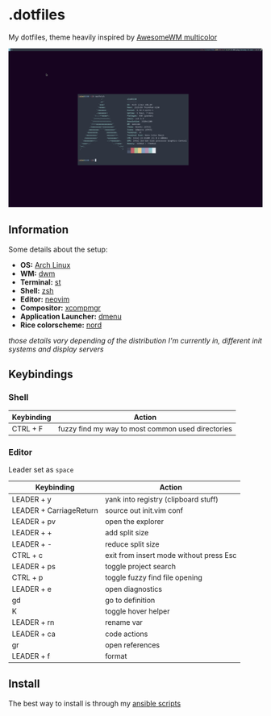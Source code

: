 # .dotfiles
My dotfiles, theme heavily inspired by [AwesomeWM multicolor](https://github.com/lcpz/awesome-copycats#gallery)

![screenshot](https://github.com/dixiedream/dixiedream/blob/main/rice.png)

## Information
Some details about the setup:

- **OS:** [Arch Linux](https://archlinux.org)
- **WM:** [dwm](https://github.com/dixiedream/dwm)
- **Terminal:** [st](https://github.com/dixiedream/st)
- **Shell:** [zsh](https://www.zsh.org/)
- **Editor:** [neovim](https://github.com/neovim/neovim)
- **Compositor:** [xcompmgr](https://wiki.archlinux.org/title/Xcompmgr)
- **Application Launcher:** [dmenu](https://github.com/dixiedream/dmenu)
- **Rice colorscheme:** [nord](https://www.nordtheme.com/)

*those details vary depending of the distribution I'm currently in, different init systems and display servers*

## Keybindings

### Shell

| Keybinding                | Action                                                                   |
|---------------------------|--------------------------------------------------------------------------|
| CTRL + F               | fuzzy find my way to most common used directories  |

### Editor
Leader set as ```space```

| Keybinding                | Action                                                                   |
|---------------------------|--------------------------------------------------------------------------|
| LEADER + y               | yank into registry (clipboard stuff) |
| LEADER + CarriageReturn | source out init.vim conf |
| LEADER + pv | open the explorer |
| LEADER + + | add split size |
| LEADER + - | reduce split size |
| CTRL + c               | exit from insert mode without press Esc |
| LEADER + ps | toggle project search |
| CTRL + p | toggle fuzzy find file opening |
| LEADER + e               | open diagnostics |
| gd               | go to definition |
| K               | toggle hover helper |
| LEADER + rn               | rename var |
| LEADER + ca               | code actions |
| gr               | open references |
| LEADER + f               | format |

## Install
The best way to install is through my [ansible scripts](https://github.com/dixiedream/ansible.git)
